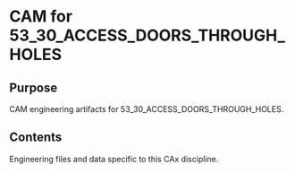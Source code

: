# CAM for 53_30_ACCESS_DOORS_THROUGH_HOLES

## Purpose
CAM engineering artifacts for 53_30_ACCESS_DOORS_THROUGH_HOLES.

## Contents
Engineering files and data specific to this CAx discipline.
